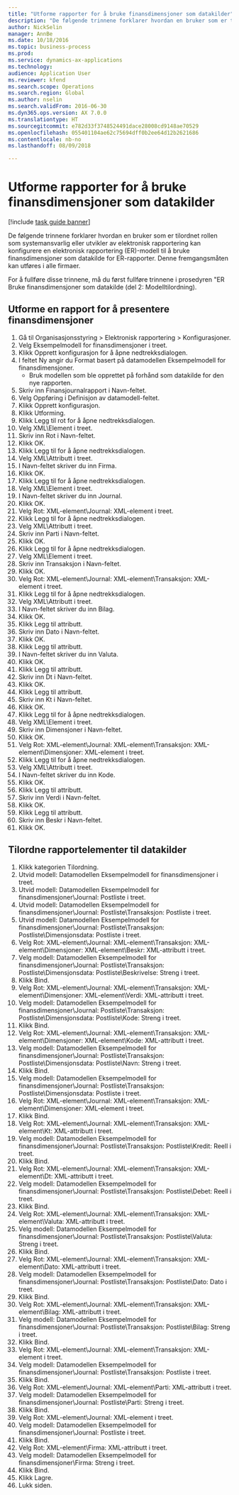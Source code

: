 ```yaml
--- 
title: "Utforme rapporter for å bruke finansdimensjoner som datakilder"
description: "De følgende trinnene forklarer hvordan en bruker som er tilordnet rollen som systemansvarlig eller utvikler av elektronisk rapportering kan konfigurere en elektronisk rapportering (ER)-modell til å bruke finansdimensjoner som datakilde for ER-rapporter."
author: NickSelin
manager: AnnBe
ms.date: 10/18/2016
ms.topic: business-process
ms.prod: 
ms.service: dynamics-ax-applications
ms.technology: 
audience: Application User
ms.reviewer: kfend
ms.search.scope: Operations
ms.search.region: Global
ms.author: nselin
ms.search.validFrom: 2016-06-30
ms.dyn365.ops.version: AX 7.0.0
ms.translationtype: HT
ms.sourcegitcommit: e782d33f3748524491dace28008cd9148ae70529
ms.openlocfilehash: 055401104ae62c75694dff0b2ee64d12b2621686
ms.contentlocale: nb-no
ms.lasthandoff: 08/09/2018

---
```

# <a name="design-reports-to-use-financial-dimensions-as-data-sources"></a>Utforme rapporter for å bruke finansdimensjoner som datakilder

[!include [task guide banner](../../includes/task-guide-banner.md)]

De følgende trinnene forklarer hvordan en bruker som er tilordnet rollen som systemansvarlig eller utvikler av elektronisk rapportering kan konfigurere en elektronisk rapportering (ER)-modell til å bruke finansdimensjoner som datakilde for ER-rapporter. Denne fremgangsmåten kan utføres i alle firmaer.

For å fullføre disse trinnene, må du først fullføre trinnene i prosedyren "ER Bruke finansdimensjoner som datakilde (del 2: Modelltilordning).


## <a name="design-a-report-to-present-financial-dimensions"></a>Utforme en rapport for å presentere finansdimensjoner
1. Gå til Organisasjonsstyring > Elektronisk rapportering > Konfigurasjoner.
2. Velg Eksempelmodell for finansdimensjoner i treet.
3. Klikk Opprett konfigurasjon for å åpne nedtrekksdialogen.
4. I feltet Ny angir du Format basert på datamodellen Eksempelmodell for finansdimensjoner.
    * Bruk modellen som ble opprettet på forhånd som datakilde for den nye rapporten.  
5. Skriv inn Finansjournalrapport i Navn-feltet.
6. Velg Oppføring i Definisjon av datamodell-feltet.
7. Klikk Opprett konfigurasjon.
8. Klikk Utforming.
9. Klikk Legg til rot for å åpne nedtrekksdialogen.
10. Velg XML\Element i treet.
11. Skriv inn Rot i Navn-feltet.
12. Klikk OK.
13. Klikk Legg til for å åpne nedtrekksdialogen.
14. Velg XML\Attributt i treet.
15. I Navn-feltet skriver du inn Firma.
16. Klikk OK.
17. Klikk Legg til for å åpne nedtrekksdialogen.
18. Velg XML\Element i treet.
19. I Navn-feltet skriver du inn Journal.
20. Klikk OK.
21. Velg Rot: XML-element\Journal: XML-element i treet.
22. Klikk Legg til for å åpne nedtrekksdialogen.
23. Velg XML\Attributt i treet.
24. Skriv inn Parti i Navn-feltet.
25. Klikk OK.
26. Klikk Legg til for å åpne nedtrekksdialogen.
27. Velg XML\Element i treet.
28. Skriv inn Transaksjon i Navn-feltet.
29. Klikk OK.
30. Velg Rot: XML-element\Journal: XML-element\Transaksjon: XML-element i treet.
31. Klikk Legg til for å åpne nedtrekksdialogen.
32. Velg XML\Attributt i treet.
33. I Navn-feltet skriver du inn Bilag.
34. Klikk OK.
35. Klikk Legg til attributt.
36. Skriv inn Dato i Navn-feltet.
37. Klikk OK.
38. Klikk Legg til attributt.
39. I Navn-feltet skriver du inn Valuta.
40. Klikk OK.
41. Klikk Legg til attributt.
42. Skriv inn Dt i Navn-feltet.
43. Klikk OK.
44. Klikk Legg til attributt.
45. Skriv inn Kt i Navn-feltet.
46. Klikk OK.
47. Klikk Legg til for å åpne nedtrekksdialogen.
48. Velg XML\Element i treet.
49. Skriv inn Dimensjoner i Navn-feltet.
50. Klikk OK.
51. Velg Rot: XML-element\Journal: XML-element\Transaksjon: XML-element\Dimensjoner: XML-element i treet.
52. Klikk Legg til for å åpne nedtrekksdialogen.
53. Velg XML\Attributt i treet.
54. I Navn-feltet skriver du inn Kode.
55. Klikk OK.
56. Klikk Legg til attributt.
57. Skriv inn Verdi i Navn-feltet.
58. Klikk OK.
59. Klikk Legg til attributt.
60. Skriv inn Beskr i Navn-feltet.
61. Klikk OK.

## <a name="map-report-elements-to-data-sources"></a>Tilordne rapportelementer til datakilder
1. Klikk kategorien Tilordning.
2. Utvid modell: Datamodellen Eksempelmodell for finansdimensjoner i treet.
3. Utvid modell: Datamodellen Eksempelmodell for finansdimensjoner\Journal: Postliste i treet.
4. Utvid modell: Datamodellen Eksempelmodell for finansdimensjoner\Journal: Postliste\Transaksjon: Postliste i treet.
5. Utvid modell: Datamodellen Eksempelmodell for finansdimensjoner\Journal: Postliste\Transaksjon: Postliste\Dimensjonsdata: Postliste i treet.
6. Velg Rot: XML-element\Journal: XML-element\Transaksjon: XML-element\Dimensjoner: XML-element\Beskr: XML-attributt i treet.
7. Velg modell: Datamodellen Eksempelmodell for finansdimensjoner\Journal: Postliste\Transaksjon: Postliste\Dimensjonsdata: Postliste\Beskrivelse: Streng i treet.
8. Klikk Bind.
9. Velg Rot: XML-element\Journal: XML-element\Transaksjon: XML-element\Dimensjoner: XML-element\Verdi: XML-attributt i treet.
10. Velg modell: Datamodellen Eksempelmodell for finansdimensjoner\Journal: Postliste\Transaksjon: Postliste\Dimensjonsdata: Postliste\Kode: Streng i treet.
11. Klikk Bind.
12. Velg Rot: XML-element\Journal: XML-element\Transaksjon: XML-element\Dimensjoner: XML-element\Kode: XML-attributt i treet.
13. Velg modell: Datamodellen Eksempelmodell for finansdimensjoner\Journal: Postliste\Transaksjon: Postliste\Dimensjonsdata: Postliste\Navn: Streng i treet.
14. Klikk Bind.
15. Velg modell: Datamodellen Eksempelmodell for finansdimensjoner\Journal: Postliste\Transaksjon: Postliste\Dimensjonsdata: Postliste i treet.
16. Velg Rot: XML-element\Journal: XML-element\Transaksjon: XML-element\Dimensjoner: XML-element i treet.
17. Klikk Bind.
18. Velg Rot: XML-element\Journal: XML-element\Transaksjon: XML-element\Kt: XML-attributt i treet.
19. Velg modell: Datamodellen Eksempelmodell for finansdimensjoner\Journal: Postliste\Transaksjon: Postliste\Kredit: Reell i treet.
20. Klikk Bind.
21. Velg Rot: XML-element\Journal: XML-element\Transaksjon: XML-element\Dt: XML-attributt i treet.
22. Velg modell: Datamodellen Eksempelmodell for finansdimensjoner\Journal: Postliste\Transaksjon: Postliste\Debet: Reell i treet.
23. Klikk Bind.
24. Velg Rot: XML-element\Journal: XML-element\Transaksjon: XML-element\Valuta: XML-attributt i treet.
25. Velg modell: Datamodellen Eksempelmodell for finansdimensjoner\Journal: Postliste\Transaksjon: Postliste\Valuta: Streng i treet.
26. Klikk Bind.
27. Velg Rot: XML-element\Journal: XML-element\Transaksjon: XML-element\Dato: XML-attributt i treet.
28. Velg modell: Datamodellen Eksempelmodell for finansdimensjoner\Journal: Postliste\Transaksjon: Postliste\Dato: Dato i treet.
29. Klikk Bind.
30. Velg Rot: XML-element\Journal: XML-element\Transaksjon: XML-element\Bilag: XML-attributt i treet.
31. Velg modell: Datamodellen Eksempelmodell for finansdimensjoner\Journal: Postliste\Transaksjon: Postliste\Bilag: Streng i treet.
32. Klikk Bind.
33. Velg Rot: XML-element\Journal: XML-element\Transaksjon: XML-element i treet.
34. Velg modell: Datamodellen Eksempelmodell for finansdimensjoner\Journal: Postliste\Transaksjon: Postliste i treet.
35. Klikk Bind.
36. Velg Rot: XML-element\Journal: XML-element\Parti: XML-attributt i treet.
37. Velg modell: Datamodellen Eksempelmodell for finansdimensjoner\Journal: Postliste\Parti: Streng i treet.
38. Klikk Bind.
39. Velg Rot: XML-element\Journal: XML-element i treet.
40. Velg modell: Datamodellen Eksempelmodell for finansdimensjoner\Journal: Postliste i treet.
41. Klikk Bind.
42. Velg Rot: XML-element\Firma: XML-attributt i treet.
43. Velg modell: Datamodellen Eksempelmodell for finansdimensjoner\Firma: Streng i treet.
44. Klikk Bind.
45. Klikk Lagre.
46. Lukk siden.


